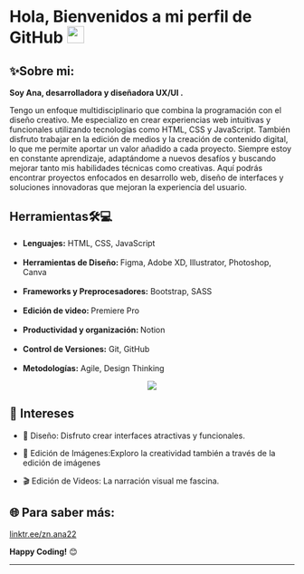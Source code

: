 <div>
<h1> Hola, Bienvenidos a mi perfil de GitHub <img src="https://github.com/abdoachhoubi/abdoachhoubi/blob/main/gifs/Hi.gif" width="30"></h1>
<div>
  <h2>✨Sobre mi:</h2>
  <p> <strong>  Soy Ana, desarrolladora y diseñadora UX/UI .</strong>
</p>
  <p > Tengo un enfoque multidisciplinario que combina la programación con el diseño creativo. Me especializo en crear experiencias web intuitivas y funcionales utilizando tecnologías como HTML, CSS y JavaScript. También disfruto trabajar en la edición de medios y la creación de contenido digital, lo que me permite aportar un valor añadido a cada proyecto.
Siempre estoy en constante aprendizaje, adaptándome a nuevos desafíos y buscando mejorar tanto mis habilidades técnicas como creativas. Aquí podrás encontrar proyectos enfocados en desarrollo web, diseño de interfaces y soluciones innovadoras que mejoran la experiencia del usuario.
  </p>
  
<div>
  <h2>Herramientas🛠️💻</h2>
  <ul>
    <li>
      <strong>Lenguajes:</strong> HTML, CSS, JavaScript</li> 
    </li>
    <br>
    <li>
      <strong>Herramientas de Diseño: </strong> Figma, Adobe XD, Illustrator, Photoshop, Canva</li>
    </li>
     <br>
    <li>
      <strong>Frameworks y Preprocesadores:</strong>  Bootstrap, SASS</li>
    </li>
     <br>
     <li>
      <strong>Edición de video: </strong>Premiere Pro</li>
      </li>
    <br>
     <li>
    <strong>Productividad y organización: </strong>Notion</li>
    </li>
     <br>
     <li>
      <strong>Control de Versiones:</strong>  Git, GitHub</li>
    </li>
    <br>
     <li>
      <strong>Metodologías:</strong>  Agile, Design Thinking</li>
    </li> 
  </ul>
</div> 
<div align="center" margin ="20px">
  <a  align="center"  href="https://skillicons.dev">
  <img src="https://skillicons.dev/icons?i=html,css,js,figma,xd,ai,ps,bootstrap,sass,pr,notion,git,github" />
</a>
</div>

<div> 
<h2>🌈 Intereses</h2>

- 🎨 Diseño: Disfruto crear interfaces atractivas y funcionales.
  
- 📸 Edición de Imágenes:Exploro la creatividad también a través de la edición de imágenes
  
- 🎬 Edición de Videos: La narración visual me fascina.
 </div>
<h2>🌐 Para saber más: </h2> 
<a href="https://linktr.ee/zn.ana22" target="_blank">linktr.ee/zn.ana22</a>

<br>

**Happy Coding!** 😊
</div>



---

